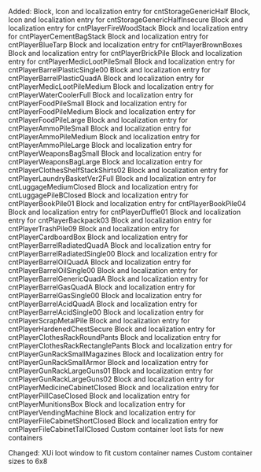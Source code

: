 Added:
Block, Icon and localization entry for cntStorageGenericHalf
Block, Icon and localization entry for cntStorageGenericHalfInsecure
Block and localization entry for cntPlayerFireWoodStack
Block and localization entry for cntPlayerCementBagStack
Block and localization entry for cntPlayerBlueTarp
Block and localization entry for cntPlayerBrownBoxes
Block and localization entry for cntPlayerBrickPile
Block and localization entry for cntPlayerMedicLootPileSmall
Block and localization entry for cntPlayerBarrelPlasticSingle00
Block and localization entry for cntPlayerBarrelPlasticQuadA
Block and localization entry for cntPlayerMedicLootPileMedium
Block and localization entry for cntPlayerWaterCoolerFull
Block and localization entry for cntPlayerFoodPileSmall
Block and localization entry for cntPlayerFoodPileMedium
Block and localization entry for cntPlayerFoodPileLarge
Block and localization entry for cntPlayerAmmoPileSmall
Block and localization entry for cntPlayerAmmoPileMedium
Block and localization entry for cntPlayerAmmoPileLarge
Block and localization entry for cntPlayerWeaponsBagSmall
Block and localization entry for cntPlayerWeaponsBagLarge
Block and localization entry for cntPlayerClothesShelfStackShirts02
Block and localization entry for cntPlayerLaundryBasketVer2Full
Block and localization entry for cntLuggageMediumClosed
Block and localization entry for cntLuggagePileBClosed
Block and localization entry for cntPlayerBookPile01
Block and localization entry for cntPlayerBookPile04
Block and localization entry for cntPlayerDuffle01
Block and localization entry for cntPlayerBackpack03
Block and localization entry for cntPlayerTrashPile09
Block and localization entry for cntPlayerCardboardBox
Block and localization entry for cntPlayerBarrelRadiatedQuadA
Block and localization entry for cntPlayerBarrelRadiatedSingle00
Block and localization entry for cntPlayerBarrelOilQuadA
Block and localization entry for cntPlayerBarrelOilSingle00
Block and localization entry for cntPlayerBarrelGenericQuadA
Block and localization entry for cntPlayerBarrelGasQuadA
Block and localization entry for cntPlayerBarrelGasSingle00
Block and localization entry for cntPlayerBarrelAcidQuadA
Block and localization entry for cntPlayerBarrelAcidSingle00
Block and localization entry for cntPlayerScrapMetalPile
Block and localization entry for cntPlayerHardenedChestSecure
Block and localization entry for cntPlayerClothesRackRoundPants
Block and localization entry for cntPlayerClothesRackRectanglePants
Block and localization entry for cntPlayerGunRackSmallMagazines
Block and localization entry for cntPlayerGunRackSmallArmor
Block and localization entry for cntPlayerGunRackLargeGuns01
Block and localization entry for cntPlayerGunRackLargeGuns02
Block and localization entry for cntPlayerMedicineCabinetClosed
Block and localization entry for cntPlayerPillCaseClosed
Block and localization entry for cntPlayerMunitionsBox
Block and localization entry for cntPlayerVendingMachine
Block and localization entry for cntPlayerFileCabinetShortClosed
Block and localization entry for cntPlayerFileCabinetTallClosed
Custom container loot lists for new containers 

Changed:
XUi loot window to fit custom container names
Custom container sizes to 6x8
